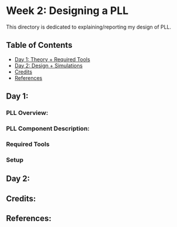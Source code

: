 # Week 2: Designing a PLL
This directory is dedicated to explaining/reporting my design of PLL.

## Table of Contents
* [Day 1: Theory + Required Tools](https://github.com/harishMadhavan1010/RISC-V-based-SOC/blob/main/Week%202/README.md#day-1)
* [Day 2: Design + Simulations](https://github.com/harishMadhavan1010/RISC-V-based-SOC/blob/main/Week%202/README.md#day-2)
* [Credits](https://github.com/harishMadhavan1010/RISC-V-based-SOC/blob/main/Week%202/README.md#credits)
* [References](https://github.com/harishMadhavan1010/RISC-V-based-SOC/blob/main/Week%202/README.md#references)

## Day 1:
  ### PLL Overview:
    
  ### PLL Component Description:
  
  ### Required Tools
  
  ### Setup
  

## Day 2:


## Credits:


## References:

